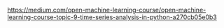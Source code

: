 https://medium.com/open-machine-learning-course/open-machine-learning-course-topic-9-time-series-analysis-in-python-a270cb05e0b3
